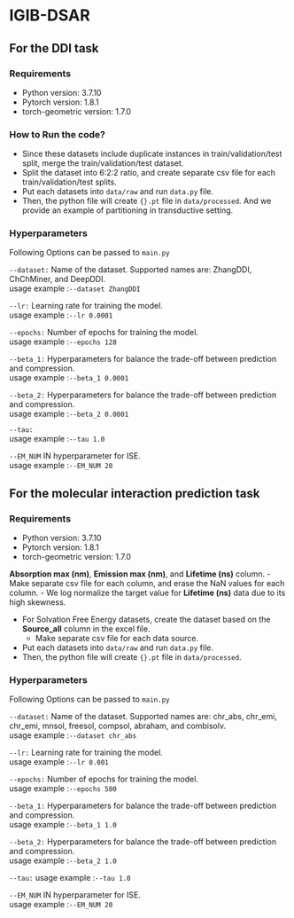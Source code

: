 # IGIB-DSAR
## For the DDI task
### Requirements

- Python version: 3.7.10
- Pytorch version: 1.8.1
- torch-geometric version: 1.7.0

### How to Run the code?

- Since these datasets include duplicate instances in train/validation/test split, merge the train/validation/test dataset.
- Split the dataset into 6:2:2 ratio, and create separate csv file for each train/validation/test splits.
- Put each datasets into ``data/raw`` and run ``data.py`` file.
- Then, the python file will create ``{}.pt`` file in ``data/processed``. And we provide an example of partitioning in transductive setting.

### Hyperparameters
Following Options can be passed to `main.py`

`--dataset:`
Name of the dataset. Supported names are: ZhangDDI, ChChMiner, and DeepDDI.  
usage example :`--dataset ZhangDDI`

`--lr:`
Learning rate for training the model.  
usage example :`--lr 0.0001`

`--epochs:`
Number of epochs for training the model.  
usage example :`--epochs 128`

`--beta_1:`
Hyperparameters for balance the trade-off between prediction and compression.  
usage example :`--beta_1 0.0001`

`--beta_2:`
Hyperparameters for balance the trade-off between prediction and compression.  
usage example :`--beta_2 0.0001`

`--tau:`  
usage example :`--tau 1.0`

`--EM_NUM`
IN hyperparameter for $\text{ISE}$.  
usage example :`--EM_NUM 20`

## For the molecular interaction prediction task

### Requirements

- Python version: 3.7.10
- Pytorch version: 1.8.1
- torch-geometric version: 1.7.0

**Absorption max (nm)**,  **Emission max (nm)**, and **Lifetime (ns)** column.
    - Make separate csv file for each column, and erase the NaN values for each column.
    - We log normalize the target value for **Lifetime (ns)** data due to its high skewness.
- For Solvation Free Energy datasets, create the dataset based on the **Source_all** column in the excel file.
    - Make separate csv file for each data source.
- Put each datasets into ``data/raw`` and run ``data.py`` file.
- Then, the python file will create ``{}.pt`` file in ``data/processed``.

### Hyperparameters
Following Options can be passed to `main.py`

`--dataset:`
Name of the dataset. Supported names are: chr_abs, chr_emi, chr_emi, mnsol, freesol, compsol, abraham, and combisolv.  
usage example :`--dataset chr_abs`

`--lr:`
Learning rate for training the model.  
usage example :`--lr 0.001`

`--epochs:`
Number of epochs for training the model.  
usage example :`--epochs 500`

`--beta_1:`
Hyperparameters for balance the trade-off between prediction and compression.  
usage example :`--beta_1 1.0`

`--beta_2:`
Hyperparameters for balance the trade-off between prediction and compression.  
usage example :`--beta_2 1.0`

`--tau:`
usage example :`--tau 1.0`

`--EM_NUM`
IN hyperparameter for $\text{ISE}$.  
usage example :`--EM_NUM 20`
